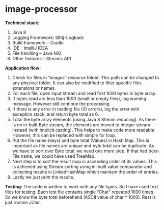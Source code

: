 # image-processor

**Technical stack:**
1.	Java 8
2.	Logging Framework: Slf4j-Logback
3.	Build framework – Gradle
4.	IDE - IntelliJ IDEA
5.	File handling – Java NIO
6.	Other features - Streams API

**Application flow:**
1.	Check for files in “_images_” resource folder. This path can be changed to any  physical folder. It can also be modified to filter specific files extensions or names.
2.	For each file, open input stream and read first 1000 bytes in byte array.
3.	If bytes read are less than 1000 (small or empty files), log warning message. However still continue the processing.
4.	If there is any error in reading file (IO errors), log the error with exception stack, and return byte total as 0.
5.	Total the byte array elements (using Java 8 Stream reducing). As there is no in-built Byte stream, the elements are moved to Integer stream instead (with implicit casting). This helps to make code more readable. However, this can be replaced with simple for loop.
6.	Put the file name (keys) and byte total (Values) in Hash Map. This is important as file names are unique and byte total can be duplicate. As we have to sort over Byte total, we need one more step. If that had been File name, we could have used TreeMap.
7.	Next step is to sort the result map in ascending order of its values. This is achieved using Stream sorting using in-built value comparator and collecting results in LinkedHashMap which maintain the order of entries.
8.	Lastly we just print the results.

**Testing:**
The code is written to work with any file types. So I have used text files for testing. Each test file contains single “Char” repeated 1000 times. So we know the byte total beforehand (ASCII value of char * 1000). Rest is just routine _JUnit_.

